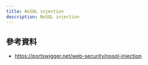 ```yaml
---
title: NoSQL injection
description: NoSQL injection
---
```


## 參考資料

- https://portswigger.net/web-security/nosql-injection
